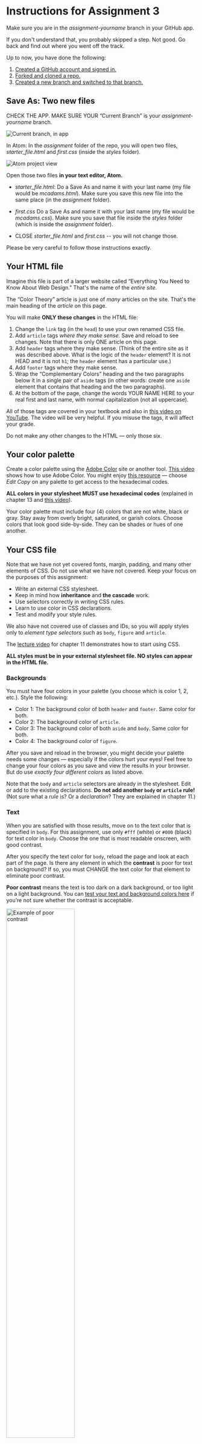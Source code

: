 # Instructions for Assignment 3

Make sure you are in the *assignment-yourname* branch in your GitHub app.

If you don't understand that, you probably skipped a step. Not good. Go back and find out where you went off the track.

Up to now, you have done the following:

1. [Created a GitHub account and signed in.](../github_basics)
2. [Forked and cloned a repo.](../README.md)
3. [Created a new branch and switched to that branch.](../git_branches)

## Save As: Two new files

CHECK THE APP. MAKE SURE YOUR “Current Branch” is your *assignment-yourname* branch.

![Current branch, in app](../images/current_branch.png)

In Atom: In the *assignment* folder of the repo, you will open two files, *starter_file.html* and *first.css* (inside the *styles* folder).

![Atom project view](../images/atom-project-view.png)

Open those two files **in your text editor, Atom.**

* *starter_file.html*: Do a Save As and name it with your last name (my file would be *mcadams.html*). Make sure you save this new file into the same place (in the *assignment* folder).

* *first.css* Do a Save As and name it with your last name (my file would be *mcadams.css*). Make sure you save that file inside the *styles* folder (which is inside the *assignment* folder).

* CLOSE *starter_file.html* and *first.css* -- you will not change those.

Please be very careful to follow those instructions exactly.

## Your HTML file

Imagine this file is part of a larger website called “Everything You Need to Know About Web Design.” That's the name of the *entire site.*

The “Color Theory” article is just one of *many* articles on the site. That's the main heading of the *article* on this page.

You will make **ONLY these changes** in the HTML file:

1. Change the `link` tag (in the `head`) to use your own renamed CSS file.
2. Add `article` tags *where they make sense.* Save and reload to see changes. Note that there is only ONE article on this page.
3. Add `header` tags where they make sense. (Think of the entire site as it was described above. What is the logic of the `header` element? It is not HEAD and it is not `h1`; the `header` element has a particular use.)
4. Add `footer` tags where they make sense.
5. Wrap the “Complementary Colors” heading and the two paragraphs below it in a single pair of `aside` tags (in other words: create one `aside` element that contains that heading and the two paragraphs).
6. At the bottom of the page, change the words YOUR NAME HERE to your real first and last name, with normal capitalization (not all uppercase).

All of those tags are covered in your textbook and also in [this
video on YouTube](https://www.youtube.com/watch?v=5ROw8pNE0qc). The video will be very helpful. If you misuse the tags, it will affect your grade.

Do not make any other changes to the HTML — only those six.

## Your color palette

Create a color palette using the [Adobe Color](https://color.adobe.com/) site or another tool. [This video](https://www.youtube.com/watch?v=Um7TVYF0QIU) shows how to use Adobe Color. You might enjoy [this resource](https://color.adobe.com/explore/?filter=most-popular&time=month) — choose *Edit Copy* on any palette to get access to the hexadecimal codes.

**ALL colors in your stylesheet MUST use hexadecimal codes** (explained in chapter 13 and [this video](https://www.youtube.com/watch?v=iJcIlC4yFIQ)).

Your color palette must include four (4) colors that are not white, black or gray. Stay away from overly bright, saturated, or garish colors. Choose colors that look good side-by-side. They can be shades or hues of one another.

## Your CSS file

Note that we have not yet covered fonts, margin, padding, and many other elements of CSS. Do not use what we have not covered. Keep your focus on the purposes of this assignment:

* Write an external CSS stylesheet.
* Keep in mind how **inheritance** and **the cascade** work.
* Use selectors correctly in writing CSS rules.
* Learn to use color in CSS declarations.
* Test and modify your style rules.

We also have not covered use of classes and IDs, so you will apply styles only to *element type selectors* such as `body`, `figure` and `article`.

The [lecture video](https://www.youtube.com/watch?v=W5W4FATwuVk) for chapter 11 demonstrates how to start using CSS.

**ALL styles must be in your external stylesheet file. NO styles can appear in the HTML file.**

### Backgrounds

You must have four colors in your palette (you choose which is color 1, 2, etc.). Style the following:

* Color 1: The background color of both `header` and `footer`. Same color for both.
* Color 2: The background color of `article`.
* Color 3: The background color of both `aside` and `body`. Same color for both.
* Color 4: The background color of `figure`.

After you save and reload in the browser, you might decide your palette needs some changes — especially if the colors hurt your eyes! Feel free to change your four colors as you save and view the results in your browser. But do use *exactly four different colors* as listed above.

Note that the `body` and `article` selectors are already in the stylesheet. Edit or add to the existing declarations. **Do not add another `body` or `article` rule!** (Not sure what a *rule* is? Or a *declaration*? They are explained in chapter 11.)

### Text

When you are satisfied with those results, move on to the text color that is specified in `body`. For this assignment, use only `#fff` (white) or `#000` (black) for text color in `body`. Choose the one that is most readable onscreen, with good contrast.

After you specify the text color for `body`, reload the page and look at each part of the page. Is there any element in which the **contrast** is poor for text on background? If so, you must CHANGE the text color for that element to eliminate poor contrast.

**Poor contrast** means the text is too dark on a dark background, or too light on a light background. You can [test your text and background colors here](https://webaim.org/resources/contrastchecker/) if you’re not sure whether the contrast is acceptable.

<img src="../images/contrast_check.png" alt="Example of poor contrast" width="60%">

### Pseudo classes

The link pseudo-class selectors (`a` elements) are covered in chapter 13.

Note that there are five (5) link pseudo classes, and there is a *required order* for putting them in your stylesheet.

Select colors for all five link pseudo classes that provide **good contrast** with the background color you have given to `figure` — most of the links on this page are in a `figure` element. Save, reload, and adjust as needed to get good contrast.

**ALL colors in your stylesheet MUST use hexadecimal codes** (explained in chapter 13 and [this video](https://www.youtube.com/watch?v=iJcIlC4yFIQ)).

Now look at your `footer`. Chances are the pseudo-class colors that worked everywhere else are not providing a good color experience in your `footer`.

To fix that:

1. Copy the block of all five of your pseudo-class rules.
2. Paste that block below the five rules.
3. For each pseudo-class selector in the second set of five, add the word *footer* at the start.
4. Find and test five new colors for the `footer` pseudo classes.

Original:

```
a:link { color: #3371ac; }
```

Footer version:

```
footer a:link { color: #c363b2; }
```

Save and reload often to test, test, test. If anything looks messed up, it is probably because of a typing error. Check your file carefully.

**You might not need** to change every one of the pseudo classes in the footer, and you might not need to change any of them. Check the contrast for each of the five colors, and use your best judgment.

## Tips

Don't worry about the edges of elements. The text and images are too close to the edges, and this looks ugly. Just live with it. You will learn how to fix this, using borders, margin and padding, soon enough!

Remember, **the focus of this assignment** is using CSS to apply color to specific elements. Mark up the HTML elements correctly and write the CSS for text and background colors correctly.

## Adjusting colors for pseudo classes

You must use five different colors for the five pseudo classes for this assignment. You may ADD colors that are not in your palette (colors 1 through 4), but keep any added colors in the same color range.

In [my video about styling the pseudo classes](https://www.youtube.com/watch?v=otVUAinxGKk), I used this palette for the five pseudo classes on a white background. It gives you an example of how the five colors for pseudo classes might all be similar.

![A five-color palette for link pseudo classes](../images/pseudo_class_palette.png)

You might find it easiest to start with one suitable link color, and then use [Google’s color picker](https://www.google.com/search?q=color+picker) to collect four shades or hues of that color for the other pseudo classes.

Make sure the **contrast** is good for EACH ONE of the five pseudo classes. You can [test your text and background colors here](https://webaim.org/resources/contrastchecker/) if you’re not sure whether the contrast is acceptable.

## Next steps

When you have tested everything and are satisfied with your HTML and CSS, save and close the two files in your text editor.

Then go back to the top of this repo, where all files and folders are listed. Go into the folder named *git_commit_and_sync* and follow the instructions there.

*(References to chapters 11 and 13 and “your textbook” mean [this book](http://learningwebdesign.com/).)*
